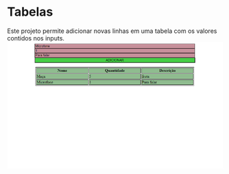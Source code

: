 # Tabelas
Este projeto permite adicionar novas linhas em uma tabela com os valores contidos nos inputs. 
![pee](pee.PNG)

